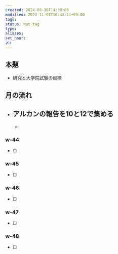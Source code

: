 ```yaml
---
created: 2024-08-30T14:30:00
modified: 2024-11-01T16:43:11+09:00
tags: 
status: Not tag
type: 
aliases: 
set_hour: 
〆: 
---
```

## 本題
- 研究と大学院試験の目標
## 月の流れ
- アルカンの報告を10と12で集める
	- 
	- 
### w-44
- [ ] 
### w-45
- [ ] 
### w-46
- [ ] 
### w-47
- [ ] 
### w-48
- [ ] 